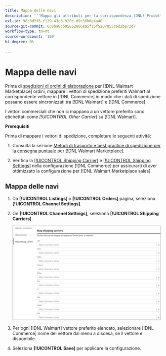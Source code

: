 ```yaml
---
title: Mappa delle navi
description: '''Mappa gli attributi per la corrispondenza [DNL! Prodotti Commerce a quelli esistenti [!DNL Walmart Marketplace] elenchi e sincronizzazione dei dati tra [!DNL Channel Manager] e [!DNL Walmart]."'
exl-id: 98c8d3f6-f129-43c6-920c-d9c36b0e4a40
source-git-commit: 638ba8c595652e66aa5f15f5207855c6d2b872d7
workflow-type: tm+mt
source-wordcount: '150'
ht-degree: 0%

---
```



# Mappa delle navi

Prima di [spedizioni di ordini di elaborazione](process-orders.md#ship-an-order) per [!DNL Walmart Marketplace] ordini, mappare i vettori di spedizione preferiti Walmart al corrispondente vettore in [!DNL Commerce] in modo che i dati di spedizione possano essere sincronizzati tra [!DNL Walmart] e [!DNL Commerce].

I vettori commerciali che non si mappano a un vettore preferito sono etichettati come *[!UICONTROL Other Carrier]* su [!DNL Walmart].

**Prerequisiti**

Prima di mappare i vettori di spedizione, completare le seguenti attività:

1. Consulta la sezione [Metodi di trasporto e best practice di spedizione per la consegna puntuale](https://sellerhelp.walmart.com/s/guide?article=000009473) per [!DNL Walmart Marketplace].

1. Verifica la [[!UICONTROL Shipping Carrier]](https://docs.magento.com/user-guide/shipping/carriers.html) e [[!UICONTROL Shipping Settings]](https://docs.magento.com/user-guide/configuration/sales/shipping-settings.html) nella configurazione [!DNL Commerce] per assicurarti di aver ottimizzato la configurazione per [!DNL Walmart Marketplace sales].

## Mappa delle navi

1. Da **[!UICONTROL Listings]** o **[!UICONTROL Orders]** pagina, seleziona **[!UICONTROL Channel Settings]**.

1. On **[!UICONTROL Channel Settings]**, seleziona **[!UICONTROL Shipping Carriers]**.

   ![Mappa delle navi](assets/map-shipping-carriers.png)

1. Per ogni [!DNL Walmart] vettore preferito elencato, selezionare [!DNL Commerce] nome del vettore dal menu a discesa, se il vettore è disponibile.

1. Seleziona **[!UICONTROL Save]** per applicare la configurazione.
